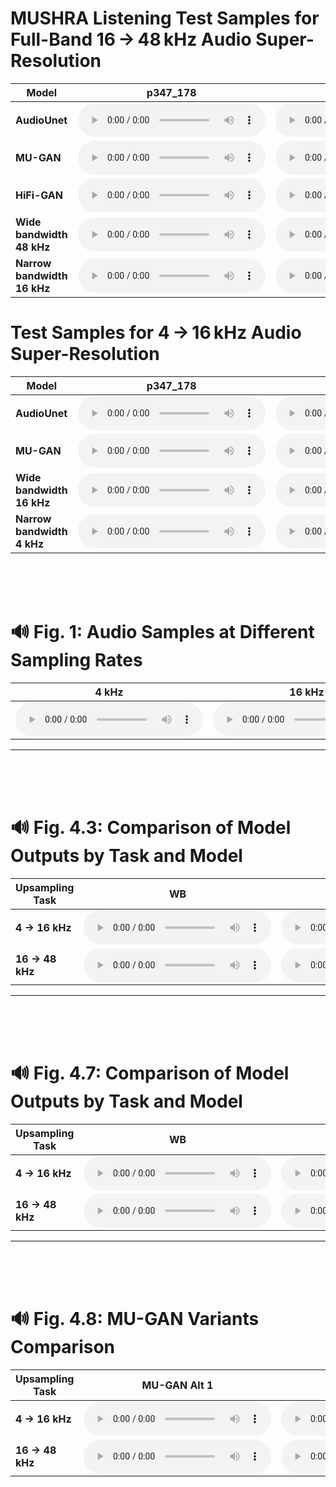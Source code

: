 # MUSHRA Listening Test Samples for Full-Band 16 → 48 kHz Audio Super-Resolution


| **Model** | **p347_178** | **p351_181** | **p360_223** | **p361_094** | **p361_302** | **p362_125** | **p362_260** | **p363_307** | **p364_256** | **p376_037** |
|-----------|-----------------------------------------------------------------|-----------------------------------------------------------------|-----------------------------------------------------------------|-----------------------------------------------------------------|-----------------------------------------------------------------|-----------------------------------------------------------------|-----------------------------------------------------------------|-----------------------------------------------------------------|-----------------------------------------------------------------|-----------------------------------------------------------------|
| **AudioUnet** | <audio controls><source src="data/listening_test/p347/p347_178_upsample48_audiounet.wav" type="audio/wav"></audio> | <audio controls><source src="data/listening_test/p351/p351_181_upsample48_audiounet.wav" type="audio/wav"></audio> | <audio controls><source src="data/listening_test/p360/p360_223_upsample48_audiounet.wav" type="audio/wav"></audio> | <audio controls><source src="data/listening_test/p361/p361_094_upsample48_audiounet.wav" type="audio/wav"></audio> | <audio controls><source src="data/listening_test/p361/p361_302_upsample48_audiounet.wav" type="audio/wav"></audio> | <audio controls><source src="data/listening_test/p362/p362_125_upsample48_audiounet.wav" type="audio/wav"></audio> | <audio controls><source src="data/listening_test/p363/p363_307_upsample48_audiounet.wav" type="audio/wav"></audio> | <audio controls><source src="data/listening_test/p364/p364_256_upsample48_audiounet.wav" type="audio/wav"></audio> | <audio controls><source src="data/listening_test/p374/p374_028_upsample48_audiounet.wav" type="audio/wav"></audio> | <audio controls><source src="data/listening_test/p376/p376_037_upsample48_audiounet.wav" type="audio/wav"></audio> |
| **MU-GAN** | <audio controls><source src="data/listening_test/p347/p347_178_upsample48_gan.wav" type="audio/wav"></audio> | <audio controls><source src="data/listening_test/p351/p351_181_upsample48_gan.wav" type="audio/wav"></audio> | <audio controls><source src="data/listening_test/p360/p360_223_upsample48_gan.wav" type="audio/wav"></audio> | <audio controls><source src="data/listening_test/p361/p361_094_upsample48_gan.wav" type="audio/wav"></audio> | <audio controls><source src="data/listening_test/p361/p361_302_upsample48_gan.wav" type="audio/wav"></audio> | <audio controls><source src="data/listening_test/p362/p362_125_upsample48_gan.wav" type="audio/wav"></audio> | <audio controls><source src="data/listening_test/p363/p363_307_upsample48_gan.wav" type="audio/wav"></audio> | <audio controls><source src="data/listening_test/p364/p364_256_upsample48_gan.wav" type="audio/wav"></audio> | <audio controls><source src="data/listening_test/p374/p374_028_upsample48_gan.wav" type="audio/wav"></audio> | <audio controls><source src="data/listening_test/p376/p376_037_upsample48_gan.wav" type="audio/wav"></audio> |
| **HiFi-GAN** | <audio controls><source src="data/listening_test/p347/p347_178_upsample48_hifigan.wav" type="audio/wav"></audio> | <audio controls><source src="data/listening_test/p351/p351_181_upsample48_hifigan.wav" type="audio/wav"></audio> | <audio controls><source src="data/listening_test/p360/p360_223_upsample48_hifigan.wav" type="audio/wav"></audio> | <audio controls><source src="data/listening_test/p361/p361_094_upsample48_hifigan.wav" type="audio/wav"></audio> | <audio controls><source src="data/listening_test/p361/p361_302_upsample48_hifigan.wav" type="audio/wav"></audio> | <audio controls><source src="data/listening_test/p362/p362_125_upsample48_hifigan.wav" type="audio/wav"></audio> | <audio controls><source src="data/listening_test/p363/p363_307_upsample48_hifigan.wav" type="audio/wav"></audio> | <audio controls><source src="data/listening_test/p364/p364_256_upsample48_hifigan.wav" type="audio/wav"></audio> | <audio controls><source src="data/listening_test/p374/p374_028_upsample48_hifigan.wav" type="audio/wav"></audio> | <audio controls><source src="data/listening_test/p376/p376_037_upsample48_hifigan.wav" type="audio/wav"></audio> |
| **Wide bandwidth 48 kHz** | <audio controls><source src="data/listening_test/p347/p347_178_hr48.wav" type="audio/wav"></audio> | <audio controls><source src="data/listening_test/p351/p351_181_hr48.wav" type="audio/wav"></audio> | <audio controls><source src="data/listening_test/p360/p360_223_hr48.wav" type="audio/wav"></audio> | <audio controls><source src="data/listening_test/p361/p361_094_hr48.wav" type="audio/wav"></audio> | <audio controls><source src="data/listening_test/p361/p361_302_hr48.wav" type="audio/wav"></audio> | <audio controls><source src="data/listening_test/p362/p362_125_hr48.wav" type="audio/wav"></audio> | <audio controls><source src="data/listening_test/p363/p363_307_hr48.wav" type="audio/wav"></audio> | <audio controls><source src="data/listening_test/p364/p364_256_hr48.wav" type="audio/wav"></audio> | <audio controls><source src="data/listening_test/p374/p374_028_hr48.wav" type="audio/wav"></audio> | <audio controls><source src="data/listening_test/p376/p376_037_hr48.wav" type="audio/wav"></audio> |
| **Narrow bandwidth 16 kHz** | <audio controls><source src="data/listening_test/p347/p347_178_lr_input16.wav" type="audio/wav"></audio> | <audio controls><source src="data/listening_test/p351/p351_181_lr_input16.wav" type="audio/wav"></audio> | <audio controls><source src="data/listening_test/p360/p360_223_lr_input16.wav" type="audio/wav"></audio> | <audio controls><source src="data/listening_test/p361/p361_094_lr_input16.wav" type="audio/wav"></audio> | <audio controls><source src="data/listening_test/p361/p361_302_lr_input16.wav" type="audio/wav"></audio> | <audio controls><source src="data/listening_test/p362/p362_125_lr_input16.wav" type="audio/wav"></audio> | <audio controls><source src="data/listening_test/p363/p363_307_lr_input16.wav" type="audio/wav"></audio> | <audio controls><source src="data/listening_test/p364/p364_256_lr_input16.wav" type="audio/wav"></audio> | <audio controls><source src="data/listening_test/p374/p374_028_lr_input16.wav" type="audio/wav"></audio> | <audio controls><source src="data/listening_test/p376/p376_037_lr_input16.wav" type="audio/wav"></audio> |




#  Test Samples for 4 → 16 kHz Audio Super-Resolution


| **Model** | **p347_178** | **p351_181** | **p360_223** | **p361_094** | **p361_302** | **p362_125** | **p362_260** | **p363_307** | **p364_256** | **p376_037** |
|-----------|-----------------------------------------------------------------|-----------------------------------------------------------------|-----------------------------------------------------------------|-----------------------------------------------------------------|-----------------------------------------------------------------|-----------------------------------------------------------------|-----------------------------------------------------------------|-----------------------------------------------------------------|-----------------------------------------------------------------|-----------------------------------------------------------------|
| **AudioUnet** | <audio controls><source src="data/listening_test/p347/p347_178_upsample16_audiounet.wav" type="audio/wav"></audio> | <audio controls><source src="data/listening_test/p351/p351_181_upsample16_audiounet.wav" type="audio/wav"></audio> | <audio controls><source src="data/listening_test/p360/p360_223_upsample16_audiounet.wav" type="audio/wav"></audio> | <audio controls><source src="data/listening_test/p361/p361_094_upsample16_audiounet.wav" type="audio/wav"></audio> | <audio controls><source src="data/listening_test/p361/p361_302_upsample16_audiounet.wav" type="audio/wav"></audio> | <audio controls><source src="data/listening_test/p362/p362_125_upsample16_audiounet.wav" type="audio/wav"></audio> | <audio controls><source src="data/listening_test/p363/p363_307_upsample16_audiounet.wav" type="audio/wav"></audio> | <audio controls><source src="data/listening_test/p364/p364_256_upsample16_audiounet.wav" type="audio/wav"></audio> | <audio controls><source src="data/listening_test/p374/p374_028_upsample16_audiounet.wav" type="audio/wav"></audio> | <audio controls><source src="data/listening_test/p376/p376_037_upsample16_audiounet.wav" type="audio/wav"></audio> |
| **MU-GAN** | <audio controls><source src="data/listening_test/p347/p347_178_upsample16_gan.wav" type="audio/wav"></audio> | <audio controls><source src="data/listening_test/p351/p351_181_upsample16_gan.wav" type="audio/wav"></audio> | <audio controls><source src="data/listening_test/p360/p360_223_upsample16_gan.wav" type="audio/wav"></audio> | <audio controls><source src="data/listening_test/p361/p361_094_upsample16_gan.wav" type="audio/wav"></audio> | <audio controls><source src="data/listening_test/p361/p361_302_upsample16_gan.wav" type="audio/wav"></audio> | <audio controls><source src="data/listening_test/p362/p362_125_upsample16_gan.wav" type="audio/wav"></audio> | <audio controls><source src="data/listening_test/p363/p363_307_upsample16_gan.wav" type="audio/wav"></audio> | <audio controls><source src="data/listening_test/p364/p364_256_upsample16_gan.wav" type="audio/wav"></audio> | <audio controls><source src="data/listening_test/p374/p374_028_upsample16_gan.wav" type="audio/wav"></audio> | <audio controls><source src="data/listening_test/p376/p376_037_upsample16_gan.wav" type="audio/wav"></audio> |
| **Wide bandwidth 16 kHz** | <audio controls><source src="data/listening_test/p347/p347_178_hr48.wav" type="audio/wav"></audio> | <audio controls><source src="data/listening_test/p351/p351_181_hr48.wav" type="audio/wav"></audio> | <audio controls><source src="data/listening_test/p360/p360_223_hr48.wav" type="audio/wav"></audio> | <audio controls><source src="data/listening_test/p361/p361_094_hr48.wav" type="audio/wav"></audio> | <audio controls><source src="data/listening_test/p361/p361_302_hr48.wav" type="audio/wav"></audio> | <audio controls><source src="data/listening_test/p362/p362_125_hr48.wav" type="audio/wav"></audio> | <audio controls><source src="data/listening_test/p363/p363_307_hr48.wav" type="audio/wav"></audio> | <audio controls><source src="data/listening_test/p364/p364_256_hr48.wav" type="audio/wav"></audio> | <audio controls><source src="data/listening_test/p374/p374_028_hr48.wav" type="audio/wav"></audio> | <audio controls><source src="data/listening_test/p376/p376_037_hr48.wav" type="audio/wav"></audio> |
| **Narrow bandwidth 4 kHz** | <audio controls><source src="data/listening_test/p347/p347_178_lr_input4.wav" type="audio/wav"></audio> | <audio controls><source src="data/listening_test/p351/p351_181_lr_input4.wav" type="audio/wav"></audio> | <audio controls><source src="data/listening_test/p360/p360_223_lr_input4.wav" type="audio/wav"></audio> | <audio controls><source src="data/listening_test/p361/p361_094_lr_input4.wav" type="audio/wav"></audio> | <audio controls><source src="data/listening_test/p361/p361_302_lr_input4.wav" type="audio/wav"></audio> | <audio controls><source src="data/listening_test/p362/p362_125_lr_input4.wav" type="audio/wav"></audio> | <audio controls><source src="data/listening_test/p363/p363_307_lr_input4.wav" type="audio/wav"></audio> | <audio controls><source src="data/listening_test/p364/p364_256_lr_input4.wav" type="audio/wav"></audio> | <audio controls><source src="data/listening_test/p374/p374_028_lr_input4.wav" type="audio/wav"></audio> | <audio controls><source src="data/listening_test/p376/p376_037_lr_input4.wav" type="audio/wav"></audio> |

<br><br><br>


# 🔊 Fig. 1: Audio Samples at Different Sampling Rates

| **4 kHz** | **16 kHz** | **48 kHz** |
|----------|------------|------------|
| <audio controls><source src="data/Fig1/p376_001_4.wav" type="audio/wav"></audio> | <audio controls><source src="data/Fig1/p376_001_16.wav" type="audio/wav"></audio> | <audio controls><source src="data/Fig1/p376_001_48.wav" type="audio/wav"></audio> |

---

<br><br><br>

# 🔊 Fig. 4.3: Comparison of Model Outputs by Task and Model

| **Upsampling Task** | **WB** | **MU-GAN** | **AudioUnet** | **NB** |
|---------------------|--------|------------|---------------|--------|
| **4 → 16 kHz**       | <audio controls><source src="data/Fig4_3/p225_356.wav.hr16000.wav" type="audio/wav"></audio> | <audio controls><source src="data/Fig4_3/p225_356.wav.r4.gan_singlespeaker.pr.wav" type="audio/wav"></audio> | <audio controls><source src="data/Fig4_3/p225_356.wav.r4.audiounet_singlespeaker.pr.wav" type="audio/wav"></audio> | <audio controls><source src="data/Fig4_3/p225_356.wav.r4.lr.wav" type="audio/wav"></audio> |
| **16 → 48 kHz**      | <audio controls><source src="data/Fig4_3/p225_356.wav.hr48000.wav" type="audio/wav"></audio> | <audio controls><source src="data/Fig4_3/p225_356.wav.r3.gan_singlespeaker.pr.wav" type="audio/wav"></audio> | <audio controls><source src="data/Fig4_3/p225_356.wav.r3.audiounet_singlespeaker.pr.wav" type="audio/wav"></audio> | <audio controls><source src="data/Fig4_3/p225_356.wav.r3.lr.wav" type="audio/wav"></audio> |

---
<br><br><br>


# 🔊 Fig. 4.7: Comparison of Model Outputs by Task and Model

| **Upsampling Task** | **WB** | **MU-GAN Alt 5** | **AudioUnet** | **NB** |
|---------------------|--------|------------|---------------|--------|
| **4 → 16 kHz**       | <audio controls><source src="data/Fig4_7/p360_225.wav.hr.wav" type="audio/wav"></audio> | <audio controls><source src="data/Fig4_7/p360_225.wav.r4.gan_alt_5_multispeaker.pr.wav" type="audio/wav"></audio> | <audio controls><source src="data/Fig4_7/p360_225.wav.r4.audiounet_multispeaker.pr.wav" type="audio/wav"></audio> | <audio controls><source src="data/Fig4_7/p360_225.wav.r4.lr.wav" type="audio/wav"></audio> |
| **16 → 48 kHz**      | <audio controls><source src="data/Fig4_7/p360_011.wav.hr.wav" type="audio/wav"></audio> | <audio controls><source src="data/Fig4_7/p360_011.wav.r3.gan_alt_5_multispeaker.pr.wav" type="audio/wav"></audio> | <audio controls><source src="data/Fig4_7/p360_011.wav.r3.audiounet_multispeaker.pr.wav" type="audio/wav"></audio> | <audio controls><source src="data/Fig4_7/p360_011.wav.r3.lr.wav" type="audio/wav"></audio> |

---
<br><br><br>


# 🔊 Fig. 4.8: MU-GAN Variants Comparison 

| **Upsampling Task** | **MU-GAN Alt 1** | **MU-GAN Alt 5** |
|---------------------|------------------|------------------|
| **4 → 16 kHz**      | <audio controls><source src="data/Fig4_8/p360_011.wav.r4.gan_multispeaker.pr.wav" type="audio/wav"></audio> | <audio controls><source src="data/Fig4_8/p360_011.wav.r4.gan_alt_5_multispeaker.pr.wav" type="audio/wav"></audio> |
| **16 → 48 kHz**     | <audio controls><source src="data/Fig4_8/p347_175.wav.r3.gan_multispeaker.pr.wav" type="audio/wav"></audio> | <audio controls><source src="data/Fig4_8/p347_175.wav.r3.gan_alt_5_multispeaker.pr.wav" type="audio/wav"></audio> |


